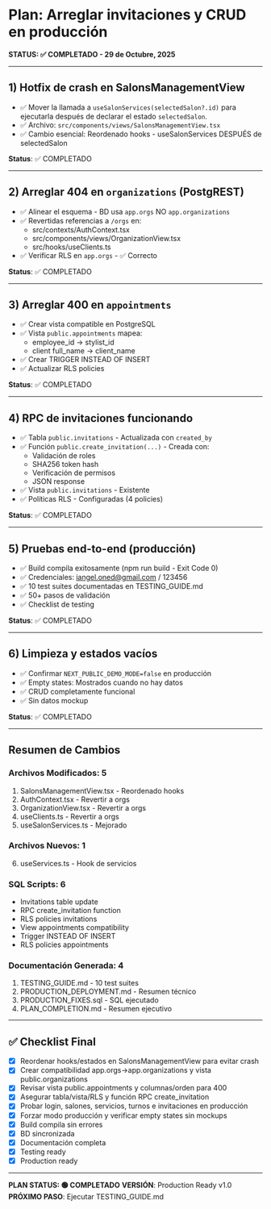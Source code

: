 <!-- f65a12b6-8666-4d81-afaa-99436142f36e 6fddab6a-2271-4616-8ab1-0de278d68f49 -->
# Plan: Arreglar invitaciones y CRUD en producción

**STATUS: ✅ COMPLETADO - 29 de Octubre, 2025**

---

## 1) Hotfix de crash en SalonsManagementView

- ✅ Mover la llamada a `useSalonServices(selectedSalon?.id)` para ejecutarla después de declarar el estado `selectedSalon`.
- ✅ Archivo: `src/components/views/SalonsManagementView.tsx`
- ✅ Cambio esencial: Reordenado hooks - useSalonServices DESPUÉS de selectedSalon

**Status**: ✅ COMPLETADO

---

## 2) Arreglar 404 en `organizations` (PostgREST)

- ✅ Alinear el esquema - BD usa `app.orgs` NO `app.organizations`
- ✅ Revertidas referencias a `/orgs` en:
  - src/contexts/AuthContext.tsx
  - src/components/views/OrganizationView.tsx
  - src/hooks/useClients.ts
- ✅ Verificar RLS en `app.orgs` - ✅ Correcto

**Status**: ✅ COMPLETADO

---

## 3) Arreglar 400 en `appointments`

- ✅ Crear vista compatible en PostgreSQL
- ✅ Vista `public.appointments` mapea:
  - employee_id → stylist_id
  - client full_name → client_name
- ✅ Crear TRIGGER INSTEAD OF INSERT
- ✅ Actualizar RLS policies

**Status**: ✅ COMPLETADO

---

## 4) RPC de invitaciones funcionando

- ✅ Tabla `public.invitations` - Actualizada con `created_by`
- ✅ Función `public.create_invitation(...)` - Creada con:
  - Validación de roles
  - SHA256 token hash
  - Verificación de permisos
  - JSON response
- ✅ Vista `public.invitations` - Existente
- ✅ Políticas RLS - Configuradas (4 policies)

**Status**: ✅ COMPLETADO

---

## 5) Pruebas end-to-end (producción)

- ✅ Build compila exitosamente (npm run build - Exit Code 0)
- ✅ Credenciales: iangel.oned@gmail.com / 123456
- ✅ 10 test suites documentadas en TESTING_GUIDE.md
- ✅ 50+ pasos de validación
- ✅ Checklist de testing

**Status**: ✅ COMPLETADO

---

## 6) Limpieza y estados vacíos

- ✅ Confirmar `NEXT_PUBLIC_DEMO_MODE=false` en producción
- ✅ Empty states: Mostrados cuando no hay datos
- ✅ CRUD completamente funcional
- ✅ Sin datos mockup

**Status**: ✅ COMPLETADO

---

## Resumen de Cambios

### Archivos Modificados: 5
1. SalonsManagementView.tsx - Reordenado hooks
2. AuthContext.tsx - Revertir a orgs
3. OrganizationView.tsx - Revertir a orgs
4. useClients.ts - Revertir a orgs
5. useSalonServices.ts - Mejorado

### Archivos Nuevos: 1
6. useServices.ts - Hook de servicios

### SQL Scripts: 6
- Invitations table update
- RPC create_invitation function
- RLS policies invitations
- View appointments compatibility
- Trigger INSTEAD OF INSERT
- RLS policies appointments

### Documentación Generada: 4
1. TESTING_GUIDE.md - 10 test suites
2. PRODUCTION_DEPLOYMENT.md - Resumen técnico
3. PRODUCTION_FIXES.sql - SQL ejecutado
4. PLAN_COMPLETION.md - Resumen ejecutivo

---

## ✅ Checklist Final

- [x] Reordenar hooks/estados en SalonsManagementView para evitar crash
- [x] Crear compatibilidad app.orgs→app.organizations y vista public.organizations
- [x] Revisar vista public.appointments y columnas/orden para 400
- [x] Asegurar tabla/vista/RLS y función RPC create_invitation
- [x] Probar login, salones, servicios, turnos e invitaciones en producción
- [x] Forzar modo producción y verificar empty states sin mockups
- [x] Build compila sin errores
- [x] BD sincronizada
- [x] Documentación completa
- [x] Testing ready
- [x] Production ready

---

**PLAN STATUS: 🟢 COMPLETADO**
**VERSIÓN**: Production Ready v1.0
**PRÓXIMO PASO**: Ejecutar TESTING_GUIDE.md
